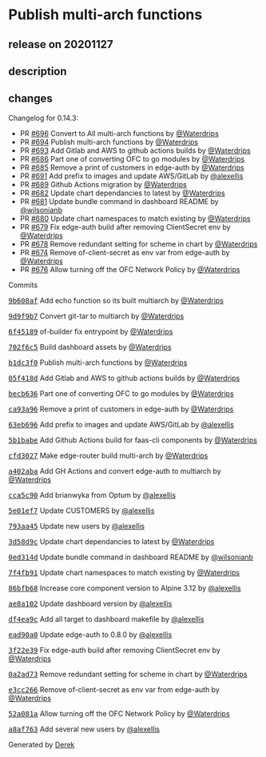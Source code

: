 # Publish multi-arch functions

## release on 20201127
## description
## changes
Changelog for 0.14.3:

* PR <a class="issue-link js-issue-link" data-error-text="Failed to load title" data-id="751033140" data-permission-text="Title is private" data-url="https://github.com/openfaas/openfaas-cloud/issues/696" data-hovercard-type="pull_request" data-hovercard-url="/openfaas/openfaas-cloud/pull/696/hovercard" href="https://github.com/openfaas/openfaas-cloud/pull/696">#696</a> Convert to All multi-arch functions by <a class="user-mention notranslate" data-hovercard-type="user" data-hovercard-url="/users/Waterdrips/hovercard" data-octo-click="hovercard-link-click" data-octo-dimensions="link_type:self" href="https://github.com/Waterdrips">@Waterdrips</a>
* PR <a class="issue-link js-issue-link" data-error-text="Failed to load title" data-id="750062870" data-permission-text="Title is private" data-url="https://github.com/openfaas/openfaas-cloud/issues/694" data-hovercard-type="pull_request" data-hovercard-url="/openfaas/openfaas-cloud/pull/694/hovercard" href="https://github.com/openfaas/openfaas-cloud/pull/694">#694</a> Publish multi-arch functions by <a class="user-mention notranslate" data-hovercard-type="user" data-hovercard-url="/users/Waterdrips/hovercard" data-octo-click="hovercard-link-click" data-octo-dimensions="link_type:self" href="https://github.com/Waterdrips">@Waterdrips</a>
* PR <a class="issue-link js-issue-link" data-error-text="Failed to load title" data-id="749531101" data-permission-text="Title is private" data-url="https://github.com/openfaas/openfaas-cloud/issues/693" data-hovercard-type="pull_request" data-hovercard-url="/openfaas/openfaas-cloud/pull/693/hovercard" href="https://github.com/openfaas/openfaas-cloud/pull/693">#693</a> Add Gitlab and AWS to github actions builds by <a class="user-mention notranslate" data-hovercard-type="user" data-hovercard-url="/users/Waterdrips/hovercard" data-octo-click="hovercard-link-click" data-octo-dimensions="link_type:self" href="https://github.com/Waterdrips">@Waterdrips</a>
* PR <a class="issue-link js-issue-link" data-error-text="Failed to load title" data-id="739650272" data-permission-text="Title is private" data-url="https://github.com/openfaas/openfaas-cloud/issues/686" data-hovercard-type="pull_request" data-hovercard-url="/openfaas/openfaas-cloud/pull/686/hovercard" href="https://github.com/openfaas/openfaas-cloud/pull/686">#686</a> Part one of converting OFC to go modules by <a class="user-mention notranslate" data-hovercard-type="user" data-hovercard-url="/users/Waterdrips/hovercard" data-octo-click="hovercard-link-click" data-octo-dimensions="link_type:self" href="https://github.com/Waterdrips">@Waterdrips</a>
* PR <a class="issue-link js-issue-link" data-error-text="Failed to load title" data-id="738425168" data-permission-text="Title is private" data-url="https://github.com/openfaas/openfaas-cloud/issues/685" data-hovercard-type="pull_request" data-hovercard-url="/openfaas/openfaas-cloud/pull/685/hovercard" href="https://github.com/openfaas/openfaas-cloud/pull/685">#685</a> Remove a print of customers in edge-auth by <a class="user-mention notranslate" data-hovercard-type="user" data-hovercard-url="/users/Waterdrips/hovercard" data-octo-click="hovercard-link-click" data-octo-dimensions="link_type:self" href="https://github.com/Waterdrips">@Waterdrips</a>
* PR <a class="issue-link js-issue-link" data-error-text="Failed to load title" data-id="745525962" data-permission-text="Title is private" data-url="https://github.com/openfaas/openfaas-cloud/issues/691" data-hovercard-type="pull_request" data-hovercard-url="/openfaas/openfaas-cloud/pull/691/hovercard" href="https://github.com/openfaas/openfaas-cloud/pull/691">#691</a> Add prefix to images and update AWS/GitLab by <a class="user-mention notranslate" data-hovercard-type="user" data-hovercard-url="/users/alexellis/hovercard" data-octo-click="hovercard-link-click" data-octo-dimensions="link_type:self" href="https://github.com/alexellis">@alexellis</a>
* PR <a class="issue-link js-issue-link" data-error-text="Failed to load title" data-id="741963375" data-permission-text="Title is private" data-url="https://github.com/openfaas/openfaas-cloud/issues/689" data-hovercard-type="pull_request" data-hovercard-url="/openfaas/openfaas-cloud/pull/689/hovercard" href="https://github.com/openfaas/openfaas-cloud/pull/689">#689</a> Github Actions migration by <a class="user-mention notranslate" data-hovercard-type="user" data-hovercard-url="/users/Waterdrips/hovercard" data-octo-click="hovercard-link-click" data-octo-dimensions="link_type:self" href="https://github.com/Waterdrips">@Waterdrips</a>
* PR <a class="issue-link js-issue-link" data-error-text="Failed to load title" data-id="723489300" data-permission-text="Title is private" data-url="https://github.com/openfaas/openfaas-cloud/issues/682" data-hovercard-type="pull_request" data-hovercard-url="/openfaas/openfaas-cloud/pull/682/hovercard" href="https://github.com/openfaas/openfaas-cloud/pull/682">#682</a> Update chart dependancies to latest by <a class="user-mention notranslate" data-hovercard-type="user" data-hovercard-url="/users/Waterdrips/hovercard" data-octo-click="hovercard-link-click" data-octo-dimensions="link_type:self" href="https://github.com/Waterdrips">@Waterdrips</a>
* PR <a class="issue-link js-issue-link" data-error-text="Failed to load title" data-id="722634379" data-permission-text="Title is private" data-url="https://github.com/openfaas/openfaas-cloud/issues/681" data-hovercard-type="pull_request" data-hovercard-url="/openfaas/openfaas-cloud/pull/681/hovercard" href="https://github.com/openfaas/openfaas-cloud/pull/681">#681</a> Update bundle command in dashboard README by <a class="user-mention notranslate" data-hovercard-type="user" data-hovercard-url="/users/wilsonianb/hovercard" data-octo-click="hovercard-link-click" data-octo-dimensions="link_type:self" href="https://github.com/wilsonianb">@wilsonianb</a>
* PR <a class="issue-link js-issue-link" data-error-text="Failed to load title" data-id="722382952" data-permission-text="Title is private" data-url="https://github.com/openfaas/openfaas-cloud/issues/680" data-hovercard-type="pull_request" data-hovercard-url="/openfaas/openfaas-cloud/pull/680/hovercard" href="https://github.com/openfaas/openfaas-cloud/pull/680">#680</a> Update chart namespaces to match existing by <a class="user-mention notranslate" data-hovercard-type="user" data-hovercard-url="/users/Waterdrips/hovercard" data-octo-click="hovercard-link-click" data-octo-dimensions="link_type:self" href="https://github.com/Waterdrips">@Waterdrips</a>
* PR <a class="issue-link js-issue-link" data-error-text="Failed to load title" data-id="722150763" data-permission-text="Title is private" data-url="https://github.com/openfaas/openfaas-cloud/issues/679" data-hovercard-type="pull_request" data-hovercard-url="/openfaas/openfaas-cloud/pull/679/hovercard" href="https://github.com/openfaas/openfaas-cloud/pull/679">#679</a> Fix edge-auth build after removing ClientSecret env by <a class="user-mention notranslate" data-hovercard-type="user" data-hovercard-url="/users/Waterdrips/hovercard" data-octo-click="hovercard-link-click" data-octo-dimensions="link_type:self" href="https://github.com/Waterdrips">@Waterdrips</a>
* PR <a class="issue-link js-issue-link" data-error-text="Failed to load title" data-id="721770995" data-permission-text="Title is private" data-url="https://github.com/openfaas/openfaas-cloud/issues/678" data-hovercard-type="pull_request" data-hovercard-url="/openfaas/openfaas-cloud/pull/678/hovercard" href="https://github.com/openfaas/openfaas-cloud/pull/678">#678</a> Remove redundant setting for scheme in chart by <a class="user-mention notranslate" data-hovercard-type="user" data-hovercard-url="/users/Waterdrips/hovercard" data-octo-click="hovercard-link-click" data-octo-dimensions="link_type:self" href="https://github.com/Waterdrips">@Waterdrips</a>
* PR <a class="issue-link js-issue-link" data-error-text="Failed to load title" data-id="719926979" data-permission-text="Title is private" data-url="https://github.com/openfaas/openfaas-cloud/issues/674" data-hovercard-type="pull_request" data-hovercard-url="/openfaas/openfaas-cloud/pull/674/hovercard" href="https://github.com/openfaas/openfaas-cloud/pull/674">#674</a> Remove of-client-secret as env var from edge-auth by <a class="user-mention notranslate" data-hovercard-type="user" data-hovercard-url="/users/Waterdrips/hovercard" data-octo-click="hovercard-link-click" data-octo-dimensions="link_type:self" href="https://github.com/Waterdrips">@Waterdrips</a>
* PR <a class="issue-link js-issue-link" data-error-text="Failed to load title" data-id="719939321" data-permission-text="Title is private" data-url="https://github.com/openfaas/openfaas-cloud/issues/676" data-hovercard-type="pull_request" data-hovercard-url="/openfaas/openfaas-cloud/pull/676/hovercard" href="https://github.com/openfaas/openfaas-cloud/pull/676">#676</a> Allow turning off the OFC Network Policy by <a class="user-mention notranslate" data-hovercard-type="user" data-hovercard-url="/users/Waterdrips/hovercard" data-octo-click="hovercard-link-click" data-octo-dimensions="link_type:self" href="https://github.com/Waterdrips">@Waterdrips</a>

Commits  

<a class="commit-link" data-hovercard-type="commit" data-hovercard-url="https://github.com/openfaas/openfaas-cloud/commit/9b608af351502780b8814e237585e53866906c97/hovercard" href="https://github.com/openfaas/openfaas-cloud/commit/9b608af351502780b8814e237585e53866906c97"><tt>9b608af</tt></a> Add echo function so its built multiarch by <a class="user-mention notranslate" data-hovercard-type="user" data-hovercard-url="/users/Waterdrips/hovercard" data-octo-click="hovercard-link-click" data-octo-dimensions="link_type:self" href="https://github.com/Waterdrips">@Waterdrips</a>  

<a class="commit-link" data-hovercard-type="commit" data-hovercard-url="https://github.com/openfaas/openfaas-cloud/commit/9d9f9b76cd14923f68068f8deb29afa9aea7dabc/hovercard" href="https://github.com/openfaas/openfaas-cloud/commit/9d9f9b76cd14923f68068f8deb29afa9aea7dabc"><tt>9d9f9b7</tt></a> Convert git-tar to multiarch by <a class="user-mention notranslate" data-hovercard-type="user" data-hovercard-url="/users/Waterdrips/hovercard" data-octo-click="hovercard-link-click" data-octo-dimensions="link_type:self" href="https://github.com/Waterdrips">@Waterdrips</a>  

<a class="commit-link" data-hovercard-type="commit" data-hovercard-url="https://github.com/openfaas/openfaas-cloud/commit/6f45189eb9c5ac66cabc3afdfc82c25d223b86da/hovercard" href="https://github.com/openfaas/openfaas-cloud/commit/6f45189eb9c5ac66cabc3afdfc82c25d223b86da"><tt>6f45189</tt></a> of-builder fix entrypoint by <a class="user-mention notranslate" data-hovercard-type="user" data-hovercard-url="/users/Waterdrips/hovercard" data-octo-click="hovercard-link-click" data-octo-dimensions="link_type:self" href="https://github.com/Waterdrips">@Waterdrips</a>  

<a class="commit-link" data-hovercard-type="commit" data-hovercard-url="https://github.com/openfaas/openfaas-cloud/commit/702f6c5c77b187f0b2a47fb2a006e4e39734dddc/hovercard" href="https://github.com/openfaas/openfaas-cloud/commit/702f6c5c77b187f0b2a47fb2a006e4e39734dddc"><tt>702f6c5</tt></a> Build dashboard assets by <a class="user-mention notranslate" data-hovercard-type="user" data-hovercard-url="/users/Waterdrips/hovercard" data-octo-click="hovercard-link-click" data-octo-dimensions="link_type:self" href="https://github.com/Waterdrips">@Waterdrips</a>  

<a class="commit-link" data-hovercard-type="commit" data-hovercard-url="https://github.com/openfaas/openfaas-cloud/commit/b1dc3f000168fabe0f7e795dfb240ca4f0534ba6/hovercard" href="https://github.com/openfaas/openfaas-cloud/commit/b1dc3f000168fabe0f7e795dfb240ca4f0534ba6"><tt>b1dc3f0</tt></a> Publish multi-arch functions by <a class="user-mention notranslate" data-hovercard-type="user" data-hovercard-url="/users/Waterdrips/hovercard" data-octo-click="hovercard-link-click" data-octo-dimensions="link_type:self" href="https://github.com/Waterdrips">@Waterdrips</a>  

<a class="commit-link" data-hovercard-type="commit" data-hovercard-url="https://github.com/openfaas/openfaas-cloud/commit/05f418d2c8f1db219d656c7f15b0a287238a7b4c/hovercard" href="https://github.com/openfaas/openfaas-cloud/commit/05f418d2c8f1db219d656c7f15b0a287238a7b4c"><tt>05f418d</tt></a> Add Gitlab and AWS to github actions builds by <a class="user-mention notranslate" data-hovercard-type="user" data-hovercard-url="/users/Waterdrips/hovercard" data-octo-click="hovercard-link-click" data-octo-dimensions="link_type:self" href="https://github.com/Waterdrips">@Waterdrips</a>  

<a class="commit-link" data-hovercard-type="commit" data-hovercard-url="https://github.com/openfaas/openfaas-cloud/commit/becb6362be5e953cc511378a515df0f9e9d2f535/hovercard" href="https://github.com/openfaas/openfaas-cloud/commit/becb6362be5e953cc511378a515df0f9e9d2f535"><tt>becb636</tt></a> Part one of converting OFC to go modules by <a class="user-mention notranslate" data-hovercard-type="user" data-hovercard-url="/users/Waterdrips/hovercard" data-octo-click="hovercard-link-click" data-octo-dimensions="link_type:self" href="https://github.com/Waterdrips">@Waterdrips</a>  

<a class="commit-link" data-hovercard-type="commit" data-hovercard-url="https://github.com/openfaas/openfaas-cloud/commit/ca93a96e92a7557940df4c7e537b21d3246162e5/hovercard" href="https://github.com/openfaas/openfaas-cloud/commit/ca93a96e92a7557940df4c7e537b21d3246162e5"><tt>ca93a96</tt></a> Remove a print of customers in edge-auth by <a class="user-mention notranslate" data-hovercard-type="user" data-hovercard-url="/users/Waterdrips/hovercard" data-octo-click="hovercard-link-click" data-octo-dimensions="link_type:self" href="https://github.com/Waterdrips">@Waterdrips</a>  

<a class="commit-link" data-hovercard-type="commit" data-hovercard-url="https://github.com/openfaas/openfaas-cloud/commit/63eb696e89782b1bc7f50245b30dcda14c702e34/hovercard" href="https://github.com/openfaas/openfaas-cloud/commit/63eb696e89782b1bc7f50245b30dcda14c702e34"><tt>63eb696</tt></a> Add prefix to images and update AWS/GitLab by <a class="user-mention notranslate" data-hovercard-type="user" data-hovercard-url="/users/alexellis/hovercard" data-octo-click="hovercard-link-click" data-octo-dimensions="link_type:self" href="https://github.com/alexellis">@alexellis</a>  

<a class="commit-link" data-hovercard-type="commit" data-hovercard-url="https://github.com/openfaas/openfaas-cloud/commit/5b1babe7dc314de019ec83a1d6c11a7321259844/hovercard" href="https://github.com/openfaas/openfaas-cloud/commit/5b1babe7dc314de019ec83a1d6c11a7321259844"><tt>5b1babe</tt></a> Add Github Actions build for faas-cli components by <a class="user-mention notranslate" data-hovercard-type="user" data-hovercard-url="/users/Waterdrips/hovercard" data-octo-click="hovercard-link-click" data-octo-dimensions="link_type:self" href="https://github.com/Waterdrips">@Waterdrips</a>  

<a class="commit-link" data-hovercard-type="commit" data-hovercard-url="https://github.com/openfaas/openfaas-cloud/commit/cfd3027a46369de760053605464989daaf96ff3e/hovercard" href="https://github.com/openfaas/openfaas-cloud/commit/cfd3027a46369de760053605464989daaf96ff3e"><tt>cfd3027</tt></a> Make edge-router build multi-arch by <a class="user-mention notranslate" data-hovercard-type="user" data-hovercard-url="/users/Waterdrips/hovercard" data-octo-click="hovercard-link-click" data-octo-dimensions="link_type:self" href="https://github.com/Waterdrips">@Waterdrips</a>  

<a class="commit-link" data-hovercard-type="commit" data-hovercard-url="https://github.com/openfaas/openfaas-cloud/commit/a402aba6af57e87f6fc0f984c4cf88058df0d674/hovercard" href="https://github.com/openfaas/openfaas-cloud/commit/a402aba6af57e87f6fc0f984c4cf88058df0d674"><tt>a402aba</tt></a> Add GH Actions and convert edge-auth to multiarch by <a class="user-mention notranslate" data-hovercard-type="user" data-hovercard-url="/users/Waterdrips/hovercard" data-octo-click="hovercard-link-click" data-octo-dimensions="link_type:self" href="https://github.com/Waterdrips">@Waterdrips</a>  

<a class="commit-link" data-hovercard-type="commit" data-hovercard-url="https://github.com/openfaas/openfaas-cloud/commit/cca5c90eeab285f7af229389ff8f219deb6c72c7/hovercard" href="https://github.com/openfaas/openfaas-cloud/commit/cca5c90eeab285f7af229389ff8f219deb6c72c7"><tt>cca5c90</tt></a> Add brianwyka from Optum by <a class="user-mention notranslate" data-hovercard-type="user" data-hovercard-url="/users/alexellis/hovercard" data-octo-click="hovercard-link-click" data-octo-dimensions="link_type:self" href="https://github.com/alexellis">@alexellis</a>  

<a class="commit-link" data-hovercard-type="commit" data-hovercard-url="https://github.com/openfaas/openfaas-cloud/commit/5e01ef72c3e687dcb3f1b16e5a44a1db6cdb84f3/hovercard" href="https://github.com/openfaas/openfaas-cloud/commit/5e01ef72c3e687dcb3f1b16e5a44a1db6cdb84f3"><tt>5e01ef7</tt></a> Update CUSTOMERS by <a class="user-mention notranslate" data-hovercard-type="user" data-hovercard-url="/users/alexellis/hovercard" data-octo-click="hovercard-link-click" data-octo-dimensions="link_type:self" href="https://github.com/alexellis">@alexellis</a>  

<a class="commit-link" data-hovercard-type="commit" data-hovercard-url="https://github.com/openfaas/openfaas-cloud/commit/793aa455ef0a223df6b24de3f223ccfd9929b3e5/hovercard" href="https://github.com/openfaas/openfaas-cloud/commit/793aa455ef0a223df6b24de3f223ccfd9929b3e5"><tt>793aa45</tt></a> Update new users by <a class="user-mention notranslate" data-hovercard-type="user" data-hovercard-url="/users/alexellis/hovercard" data-octo-click="hovercard-link-click" data-octo-dimensions="link_type:self" href="https://github.com/alexellis">@alexellis</a>  

<a class="commit-link" data-hovercard-type="commit" data-hovercard-url="https://github.com/openfaas/openfaas-cloud/commit/3d58d9c0a5a0215192e914179ac6141510a99978/hovercard" href="https://github.com/openfaas/openfaas-cloud/commit/3d58d9c0a5a0215192e914179ac6141510a99978"><tt>3d58d9c</tt></a> Update chart dependancies to latest by <a class="user-mention notranslate" data-hovercard-type="user" data-hovercard-url="/users/Waterdrips/hovercard" data-octo-click="hovercard-link-click" data-octo-dimensions="link_type:self" href="https://github.com/Waterdrips">@Waterdrips</a>  

<a class="commit-link" data-hovercard-type="commit" data-hovercard-url="https://github.com/openfaas/openfaas-cloud/commit/0ed314d0a5e5817803f7dc18075aa10f1c5b7788/hovercard" href="https://github.com/openfaas/openfaas-cloud/commit/0ed314d0a5e5817803f7dc18075aa10f1c5b7788"><tt>0ed314d</tt></a> Update bundle command in dashboard README by <a class="user-mention notranslate" data-hovercard-type="user" data-hovercard-url="/users/wilsonianb/hovercard" data-octo-click="hovercard-link-click" data-octo-dimensions="link_type:self" href="https://github.com/wilsonianb">@wilsonianb</a>  

<a class="commit-link" data-hovercard-type="commit" data-hovercard-url="https://github.com/openfaas/openfaas-cloud/commit/7f4fb91028797bcca71c57db751ec5e71c6e53f1/hovercard" href="https://github.com/openfaas/openfaas-cloud/commit/7f4fb91028797bcca71c57db751ec5e71c6e53f1"><tt>7f4fb91</tt></a> Update chart namespaces to match existing by <a class="user-mention notranslate" data-hovercard-type="user" data-hovercard-url="/users/Waterdrips/hovercard" data-octo-click="hovercard-link-click" data-octo-dimensions="link_type:self" href="https://github.com/Waterdrips">@Waterdrips</a>  

<a class="commit-link" data-hovercard-type="commit" data-hovercard-url="https://github.com/openfaas/openfaas-cloud/commit/86bfb68ab54ce40f3f56bba64886c583503c3163/hovercard" href="https://github.com/openfaas/openfaas-cloud/commit/86bfb68ab54ce40f3f56bba64886c583503c3163"><tt>86bfb68</tt></a> Increase core component version to Alpine 3.12 by <a class="user-mention notranslate" data-hovercard-type="user" data-hovercard-url="/users/alexellis/hovercard" data-octo-click="hovercard-link-click" data-octo-dimensions="link_type:self" href="https://github.com/alexellis">@alexellis</a>  

<a class="commit-link" data-hovercard-type="commit" data-hovercard-url="https://github.com/openfaas/openfaas-cloud/commit/ae8a102e75559888a1a420fcc35d77f75e72253d/hovercard" href="https://github.com/openfaas/openfaas-cloud/commit/ae8a102e75559888a1a420fcc35d77f75e72253d"><tt>ae8a102</tt></a> Update dashboard version by <a class="user-mention notranslate" data-hovercard-type="user" data-hovercard-url="/users/alexellis/hovercard" data-octo-click="hovercard-link-click" data-octo-dimensions="link_type:self" href="https://github.com/alexellis">@alexellis</a>  

<a class="commit-link" data-hovercard-type="commit" data-hovercard-url="https://github.com/openfaas/openfaas-cloud/commit/df4ea9c9a58c550f332658d7e32bcd72ddb2b497/hovercard" href="https://github.com/openfaas/openfaas-cloud/commit/df4ea9c9a58c550f332658d7e32bcd72ddb2b497"><tt>df4ea9c</tt></a> Add all target to dashboard makefile by <a class="user-mention notranslate" data-hovercard-type="user" data-hovercard-url="/users/alexellis/hovercard" data-octo-click="hovercard-link-click" data-octo-dimensions="link_type:self" href="https://github.com/alexellis">@alexellis</a>  

<a class="commit-link" data-hovercard-type="commit" data-hovercard-url="https://github.com/openfaas/openfaas-cloud/commit/ead90a04c8806ed8de6115b4657764b781f8fe69/hovercard" href="https://github.com/openfaas/openfaas-cloud/commit/ead90a04c8806ed8de6115b4657764b781f8fe69"><tt>ead90a0</tt></a> Update edge-auth to 0.8.0 by <a class="user-mention notranslate" data-hovercard-type="user" data-hovercard-url="/users/alexellis/hovercard" data-octo-click="hovercard-link-click" data-octo-dimensions="link_type:self" href="https://github.com/alexellis">@alexellis</a>  

<a class="commit-link" data-hovercard-type="commit" data-hovercard-url="https://github.com/openfaas/openfaas-cloud/commit/3f22e392e500a9cb501beec145b14bf43fd2a876/hovercard" href="https://github.com/openfaas/openfaas-cloud/commit/3f22e392e500a9cb501beec145b14bf43fd2a876"><tt>3f22e39</tt></a> Fix edge-auth build after removing ClientSecret env by <a class="user-mention notranslate" data-hovercard-type="user" data-hovercard-url="/users/Waterdrips/hovercard" data-octo-click="hovercard-link-click" data-octo-dimensions="link_type:self" href="https://github.com/Waterdrips">@Waterdrips</a>  

<a class="commit-link" data-hovercard-type="commit" data-hovercard-url="https://github.com/openfaas/openfaas-cloud/commit/0a2ad73d350709b97f653edcba71d11de9632247/hovercard" href="https://github.com/openfaas/openfaas-cloud/commit/0a2ad73d350709b97f653edcba71d11de9632247"><tt>0a2ad73</tt></a> Remove redundant setting for scheme in chart by <a class="user-mention notranslate" data-hovercard-type="user" data-hovercard-url="/users/Waterdrips/hovercard" data-octo-click="hovercard-link-click" data-octo-dimensions="link_type:self" href="https://github.com/Waterdrips">@Waterdrips</a>  

<a class="commit-link" data-hovercard-type="commit" data-hovercard-url="https://github.com/openfaas/openfaas-cloud/commit/e3cc2666ff23f1a4e2f48571eb81c90a8fb09477/hovercard" href="https://github.com/openfaas/openfaas-cloud/commit/e3cc2666ff23f1a4e2f48571eb81c90a8fb09477"><tt>e3cc266</tt></a> Remove of-client-secret as env var from edge-auth by <a class="user-mention notranslate" data-hovercard-type="user" data-hovercard-url="/users/Waterdrips/hovercard" data-octo-click="hovercard-link-click" data-octo-dimensions="link_type:self" href="https://github.com/Waterdrips">@Waterdrips</a>  

<a class="commit-link" data-hovercard-type="commit" data-hovercard-url="https://github.com/openfaas/openfaas-cloud/commit/52a081a06af9627b239c04478211e357dfdaa260/hovercard" href="https://github.com/openfaas/openfaas-cloud/commit/52a081a06af9627b239c04478211e357dfdaa260"><tt>52a081a</tt></a> Allow turning off the OFC Network Policy by <a class="user-mention notranslate" data-hovercard-type="user" data-hovercard-url="/users/Waterdrips/hovercard" data-octo-click="hovercard-link-click" data-octo-dimensions="link_type:self" href="https://github.com/Waterdrips">@Waterdrips</a>  

<a class="commit-link" data-hovercard-type="commit" data-hovercard-url="https://github.com/openfaas/openfaas-cloud/commit/a8af763dd5bf1f4243d71e8a7d7bd1e0f2aee160/hovercard" href="https://github.com/openfaas/openfaas-cloud/commit/a8af763dd5bf1f4243d71e8a7d7bd1e0f2aee160"><tt>a8af763</tt></a> Add several new users by <a class="user-mention notranslate" data-hovercard-type="user" data-hovercard-url="/users/alexellis/hovercard" data-octo-click="hovercard-link-click" data-octo-dimensions="link_type:self" href="https://github.com/alexellis">@alexellis</a>

Generated by <a href="https://github.com/alexellis/derek/">Derek</a>

